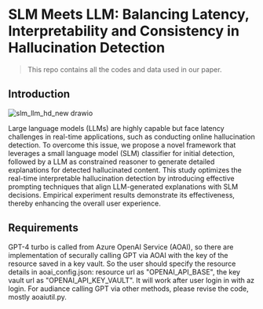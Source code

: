 # SLM Meets LLM: Balancing Latency, Interpretability and Consistency in Hallucination Detection

> This repo contains all the codes and data used in our paper.

## Introduction

![slm_llm_hd_new drawio](https://github.com/user-attachments/assets/0d019a45-6a81-42ab-b352-df60c47b8aec)

Large language models (LLMs) are highly capable but face latency challenges in real-time applications, such as conducting online hallucination detection. To overcome this issue, we propose a novel framework that leverages a small language model  (SLM)  classifier for initial detection, followed by a LLM as constrained reasoner to generate detailed explanations for detected hallucinated content. This study optimizes the real-time interpretable hallucination detection by introducing effective prompting techniques that align LLM-generated explanations with SLM decisions. Empirical experiment results demonstrate its effectiveness, thereby enhancing the overall  user experience.

## Requirements

GPT-4 turbo is called from Azure OpenAI Service (AOAI), so there are implementation of securally calling GPT via AOAI 
 with the key of the resource saved in a key vault. So the user should specify the resource details in aoai_config.json:  resource url as "OPENAI_API_BASE",  the key vault url as "OPENAI_API_KEY_VAULT". It will work after user login in with az login. For audiance calling GPT via other methods, please revise the code, mostly aoaiutil.py.

 

